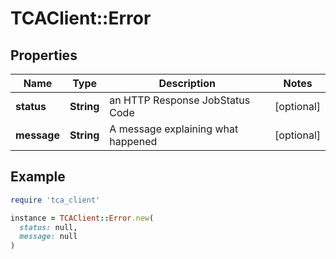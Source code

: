 # TCAClient::Error

## Properties

| Name | Type | Description | Notes |
| ---- | ---- | ----------- | ----- |
| **status** | **String** | an HTTP Response JobStatus Code | [optional] |
| **message** | **String** | A message explaining what happened | [optional] |

## Example

```ruby
require 'tca_client'

instance = TCAClient::Error.new(
  status: null,
  message: null
)
```

